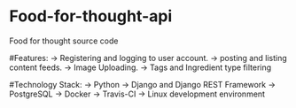 # Food-for-thought-api
Food for thought source code

#Features:
-> Registering and logging to user account.
-> posting and listing content feeds.
-> Image Uploading.
-> Tags and Ingredient type filtering

#Technology Stack:
-> Python
-> Django and Django REST Framework
-> PostgreSQL
-> Docker
-> Travis-CI
-> Linux development environment
